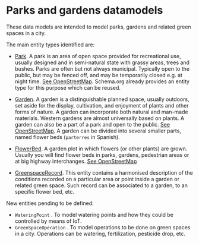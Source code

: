 # Parks and gardens datamodels

These data models are intended to model parks, gardens and related green spaces in a city.

The main entity types identified are:

+ [Park](http://schema.org/Park). A park is an area of open space provided for recreational use, usually designed and in semi-natural state with grassy areas, trees and bushes.
Parks are often but not always municipal. Typically open to the public, but may be fenced off, and may be temporarily closed e.g. at night time.
[See OpenStreetMap](http://wiki.openstreetmap.org/wiki/Tag:leisure%3Dpark). Schema.org already provides an entity type for this purpose which can be reused. 

+ [Garden](../Garden/doc/spec.md). A garden is a distinguishable planned space, usually outdoors, set aside for the display, cultivation,
and enjoyment of plants and other forms of nature.
A garden can incorporate both natural and man-made materials. Western gardens are almost universally based on plants.
A garden can also be a part of a park and open to the public. [See OpenStreetMap](http://wiki.openstreetmap.org/wiki/Tag:leisure%3Dgarden).
A garden can be divided into several smaller parts, named flower beds (`parterres` in Spanish). 

+ [FlowerBed](../FlowerBed/doc/spec.md). A garden plot in which flowers (or other plants) are grown.
Usually you will find flower beds in parks, gardens, pedestrian areas or at big highway interchanges.
[See OpenStreetMap](http://wiki.openstreetmap.org/wiki/Proposed_features/flowerbed)

+ [GreenspaceRecord](../GreenspaceRecord/doc/spec.md). This entity contains a harmonised description of the conditions recorded on a particular area or point
inside a garden or related green space. Such record can be associated to a garden, to an specific flower bed, etc.

New entities pending to be defined:

+ `WateringPoint` . To model watering points and how they could be controlled by means of IoT. 
+ `GreenSpaceOperation` . To model operations to be done on green spaces in a city. Operations can be watering, fertilization, pesticide drop, etc. 
